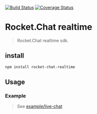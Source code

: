 [![Build Status](https://travis-ci.org/wmzy/rocket-chat-realtime.svg?branch=master)](https://travis-ci.org/wmzy/rocket-chat-realtime)
[![Coverage Status](https://coveralls.io/repos/github/wmzy/rocket-chat-realtime/badge.svg?branch=master)](https://coveralls.io/github/wmzy/rocket-chat-realtime?branch=master)
# Rocket.Chat realtime

> Rocket.Chat realtime sdk.

## install

```bash
npm install rocket-chat-realtime
```

## Usage

### Example

> See [example/live-chat](https://github.com/wmzy/rocket-chat-realtime/tree/master/example/live-chat)
